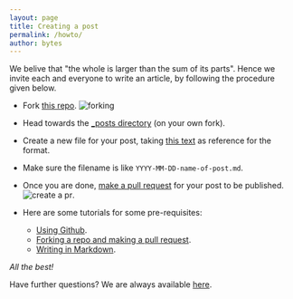 ```yaml
---
layout: page
title: Creating a post
permalink: /howto/
author: bytes
---
```


We belive that "the whole is larger than the sum of its parts". Hence we invite each and everyone to write an article, by following the procedure given below.

* Fork [this repo](https://github.com/nybles).
![forking](https://github-images.s3.amazonaws.com/help/bootcamp/Bootcamp-Fork.png)

* Head towards the [\_posts directory](https://github.com/nybles/nybles.github.io/tree/master/_posts) (on your own fork).
* Create a new file for your post, taking [this text](https://raw.githubusercontent.com/nybles.github.io/master/help.md) as reference for the format.
* Make sure the filename is like `YYYY-MM-DD-name-of-post.md`.

* Once you are done, [make a pull request](https://help.github.com/articles/creating-a-pull-request-from-a-fork/) for your post to be published.
![create a pr](https://github-images.s3.amazonaws.com/help/pull_requests/recently_pushed_branch.png).

* Here are some tutorials for some pre-requisites:
  - [Using Github](https://guides.github.com/activities/hello-world/).
  - [Forking a repo and making a pull request](https://guides.github.com/activities/forking/).
  - [Writing in Markdown](https://guides.github.com/features/mastering-markdown/).
  
*All the best!*


Have further questions? We are always available [here](https://github.com/nybles/issues).
